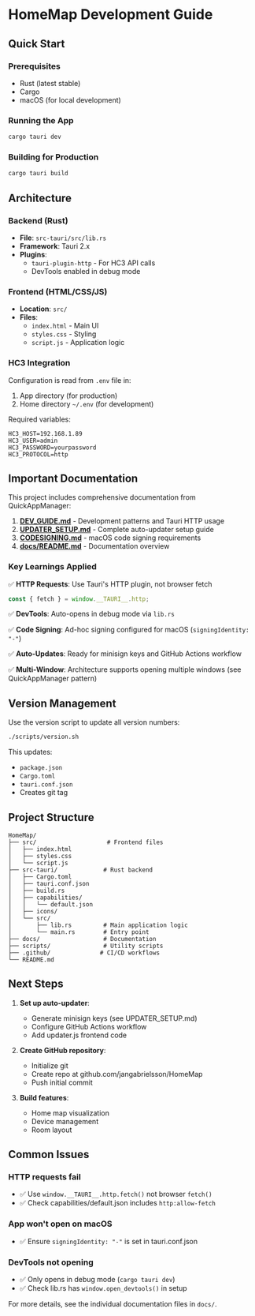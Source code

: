 # HomeMap Development Guide

## Quick Start

### Prerequisites
- Rust (latest stable)
- Cargo
- macOS (for local development)

### Running the App
```bash
cargo tauri dev
```

### Building for Production
```bash
cargo tauri build
```

## Architecture

### Backend (Rust)
- **File**: `src-tauri/src/lib.rs`
- **Framework**: Tauri 2.x
- **Plugins**: 
  - `tauri-plugin-http` - For HC3 API calls
  - DevTools enabled in debug mode

### Frontend (HTML/CSS/JS)
- **Location**: `src/`
- **Files**: 
  - `index.html` - Main UI
  - `styles.css` - Styling
  - `script.js` - Application logic

### HC3 Integration
Configuration is read from `.env` file in:
1. App directory (for production)
2. Home directory `~/.env` (for development)

Required variables:
```env
HC3_HOST=192.168.1.89
HC3_USER=admin
HC3_PASSWORD=yourpassword
HC3_PROTOCOL=http
```

## Important Documentation

This project includes comprehensive documentation from QuickAppManager:

1. **[DEV_GUIDE.md](docs/DEV_GUIDE.md)** - Development patterns and Tauri HTTP usage
2. **[UPDATER_SETUP.md](docs/UPDATER_SETUP.md)** - Complete auto-updater setup guide
3. **[CODESIGNING.md](docs/CODESIGNING.md)** - macOS code signing requirements
4. **[docs/README.md](docs/README.md)** - Documentation overview

### Key Learnings Applied

✅ **HTTP Requests**: Use Tauri's HTTP plugin, not browser fetch
```javascript
const { fetch } = window.__TAURI__.http;
```

✅ **DevTools**: Auto-opens in debug mode via `lib.rs`

✅ **Code Signing**: Ad-hoc signing configured for macOS (`signingIdentity: "-"`)

✅ **Auto-Updates**: Ready for minisign keys and GitHub Actions workflow

✅ **Multi-Window**: Architecture supports opening multiple windows (see QuickAppManager pattern)

## Version Management

Use the version script to update all version numbers:
```bash
./scripts/version.sh
```

This updates:
- `package.json`
- `Cargo.toml`
- `tauri.conf.json`
- Creates git tag

## Project Structure
```
HomeMap/
├── src/                    # Frontend files
│   ├── index.html
│   ├── styles.css
│   └── script.js
├── src-tauri/             # Rust backend
│   ├── Cargo.toml
│   ├── tauri.conf.json
│   ├── build.rs
│   ├── capabilities/
│   │   └── default.json
│   ├── icons/
│   └── src/
│       ├── lib.rs         # Main application logic
│       └── main.rs        # Entry point
├── docs/                  # Documentation
├── scripts/               # Utility scripts
├── .github/              # CI/CD workflows
└── README.md
```

## Next Steps

1. **Set up auto-updater**:
   - Generate minisign keys (see UPDATER_SETUP.md)
   - Configure GitHub Actions workflow
   - Add updater.js frontend code

2. **Create GitHub repository**:
   - Initialize git
   - Create repo at github.com/jangabrielsson/HomeMap
   - Push initial commit

3. **Build features**:
   - Home map visualization
   - Device management
   - Room layout

## Common Issues

### HTTP requests fail
- ✅ Use `window.__TAURI__.http.fetch()` not browser `fetch()`
- ✅ Check capabilities/default.json includes `http:allow-fetch`

### App won't open on macOS
- ✅ Ensure `signingIdentity: "-"` is set in tauri.conf.json

### DevTools not opening
- ✅ Only opens in debug mode (`cargo tauri dev`)
- ✅ Check lib.rs has `window.open_devtools()` in setup

For more details, see the individual documentation files in `docs/`.

